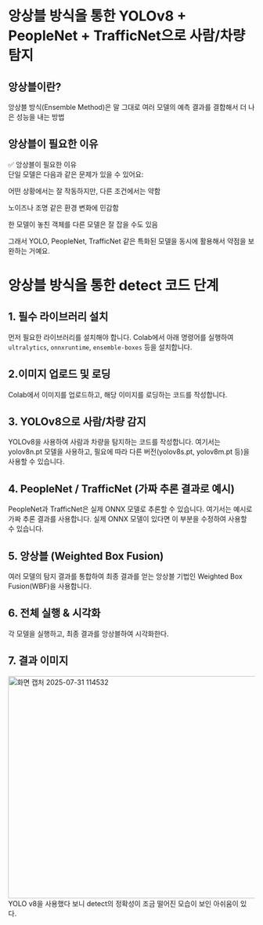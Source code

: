 # 앙상블 방식을 통한 YOLOv8 + PeopleNet + TrafficNet으로 사람/차량 탐지

## 앙상블이란?
앙상블 방식(Ensemble Method)은 말 그대로 여러 모델의 예측 결과를 결합해서 더 나은 성능을 내는 방법

## 앙상블이 필요한 이유
✅ 앙상블이 필요한 이유
<br>단일 모델은 다음과 같은 문제가 있을 수 있어요:

어떤 상황에서는 잘 작동하지만, 다른 조건에서는 약함

노이즈나 조명 같은 환경 변화에 민감함

한 모델이 놓친 객체를 다른 모델은 잘 잡을 수도 있음

그래서 YOLO, PeopleNet, TrafficNet 같은 특화된 모델을 동시에 활용해서 약점을 보완하는 거예요.
# 앙상블 방식을 통한 detect 코드 단계
## 1. 필수 라이브러리 설치

먼저 필요한 라이브러리를 설치해야 합니다. Colab에서 아래 명령어를 실행하여 `ultralytics`, `onnxruntime`, `ensemble-boxes` 등을 설치합니다.

## 2.이미지 업로드 및 로딩

Colab에서 이미지를 업로드하고, 해당 이미지를 로딩하는 코드를 작성합니다.

## 3. YOLOv8으로 사람/차량 감지

YOLOv8을 사용하여 사람과 차량을 탐지하는 코드를 작성합니다. 여기서는 yolov8n.pt 모델을 사용하고, 필요에 따라 다른 버전(yolov8s.pt, yolov8m.pt 등)을 사용할 수 있습니다.

## 4. PeopleNet / TrafficNet (가짜 추론 결과로 예시)

PeopleNet과 TrafficNet은 실제 ONNX 모델로 추론할 수 있습니다. 여기서는 예시로 가짜 추론 결과를 사용합니다. 실제 ONNX 모델이 있다면 이 부분을 수정하여 사용할 수 있습니다.

## 5. 앙상블 (Weighted Box Fusion)
여러 모델의 탐지 결과를 통합하여 최종 결과를 얻는 앙상블 기법인 Weighted Box Fusion(WBF)을 사용합니다. 

## 6. 전체 실행 & 시각화
각 모델을 실행하고, 최종 결과를 앙상블하여 시각화한다.

## 7. 결과 이미지
<img width="827" height="453" alt="화면 캡처 2025-07-31 114532" src="https://github.com/user-attachments/assets/9a897bec-d7da-4c6d-9d9d-3b46b56edbe3" />
YOLO v8을 사용했다 보니 detect의 정확성이 조금 떨어진 모습이 보인 아쉬움이 있다.
